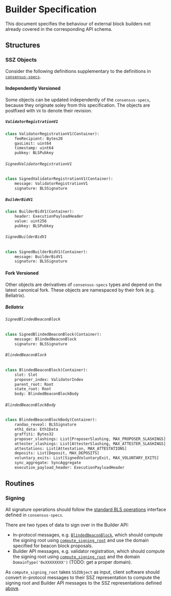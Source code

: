 # Builder Specification

This document specifies the behaviour of external block builders not already
covered in the corresponding API schema.

## Structures

### SSZ Objects

Consider the following definitions supplementary to the definitions in
[`consensus-specs`][consensus-specs].

#### Independently Versioned

Some objects can be updated independently of the `consensus-specs`, because
they originate soley from this specification. The objects are postfixed with
`VX` to denote their revision.

##### `ValidatorRegistrationV1`

```python
class ValidatorRegistrationV1(Container):
    feeRecipient: Bytes20
    gasLimit: uint64
    timestamp: uint64
    pubkey: BLSPubkey
```

###### `SignedValidatorRegistrationV1`

```python
class SignedValidatorRegistrationV1(Container):
    message: ValidatorRegistrationV1
    signature: BLSSignature
```

##### `BuilderBidV1`

```python
class BuilderBidV1(Container):
    header: ExecutionPayloadHeader
    value: uint256
    pubkey: BLSPubkey
```

###### `SignedBuilderBidV1`

```python
class SignedBuilderBidV1(Container):
    message: BuilderBidV1
    signature: BLSSignature
```

#### Fork Versioned

Other objects are derivatives of `consensus-specs` types and depend on the
latest canonical fork. These objects are namespaced by their fork (e.g.
Bellatrix).

##### Bellatrix

###### `SignedBlindedBeaconBlock`

```python
class SignedBlindedBeaconBlock(Container):
    message: BlindedBeaconBlock
    signature: BLSSignature
```

###### `BlindedBeaconBlock`

```python
class BlindedBeaconBlock(Container):
    slot: Slot
    proposer_index: ValidatorIndex
    parent_root: Root
    state_root: Root
    body: BlindedBeaconBlockBody
```

###### `BlindedBeaconBlockBody`

```python
class BlindedBeaconBlockBody(Container):
    randao_reveal: BLSSignature
    eth1_data: Eth1Data
    graffiti: Bytes32
    proposer_slashings: List[ProposerSlashing, MAX_PROPOSER_SLASHINGS]
    attester_slashings: List[AttesterSlashing, MAX_ATTESTER_SLASHINGS]
    attestations: List[Attestation, MAX_ATTESTATIONS]
    deposits: List[Deposit, MAX_DEPOSITS]
    voluntary_exits: List[SignedVoluntaryExit, MAX_VOLUNTARY_EXITS]
    sync_aggregate: SyncAggregate
    execution_payload_header: ExecutionPayloadHeader
```

## Routines

### Signing

All signature operations should follow the [standard BLS operations][bls]
interface defined in `consensus-specs`.

There are two types of data to sign over in the Builder API:
* In-protocol messages, e.g. [`BlindedBeaconBlock`](#blindedbeaconblock), which
  should compute the signing root using [`compute_signing_root`][compute-root]
  and use the domain specified for beacon block proposals.
* Builder API messages, e.g. validator registration, which should compute the
  signing root using [`compute_signing_root`][compute-root] and the domain
  `DomainType('0xXXXXXXXX')` (TODO: get a proper domain).

As `compute_signing_root` takes `SSZObject` as input, client software should
convert in-protocol messages to their SSZ representation to compute the signing
root and Builder API messages to the SSZ representations defined
[above](#sszobjects).

[consensus-specs]: https://github.com/ethereum/consensus-specs
[bls]: https://github.com/ethereum/consensus-specs/blob/dev/specs/phase0/beacon-chain.md#bls-signatures
[compute-root]: https://github.com/ethereum/consensus-specs/blob/dev/specs/phase0/beacon-chain.md#compute_signing_root
